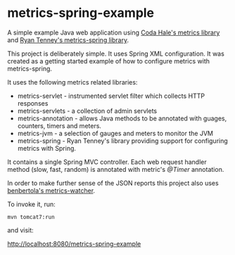 # metrics-spring-example

A simple example Java web application using [Coda Hale's metrics library](https://github.com/dropwizard/metrics) and [Ryan Tenney's metrics-spring library](https://github.com/ryantenney/metrics-spring).

This project is deliberately simple.  It uses Spring XML configuration.  It was created as a getting started example of how to configure metrics with metrics-spring.

It uses the following metrics related libraries:

* metrics-servlet - instrumented servlet filter which collects HTTP responses
* metrics-servlets - a collection of admin servlets
* metrics-annotation - allows Java methods to be annotated with guages, counters, timers and meters.
* metrics-jvm - a selection of gauges and meters to monitor the JVM
* metrics-spring - Ryan Tenney's library providing support for configuring metrics with Spring.

It contains a single Spring MVC controller.  Each web request handler method (slow, fast, random) is annotated with metric's *@Timer* annotation.

In order to make further sense of the JSON reports this project also uses [benbertola's metrics-watcher](https://github.com/benbertola/metrics-watcher).

To invoke it, run:

`mvn tomcat7:run`

and visit:

[http://localhost:8080/metrics-spring-example](http://localhost:8080/metrics-spring-example)





